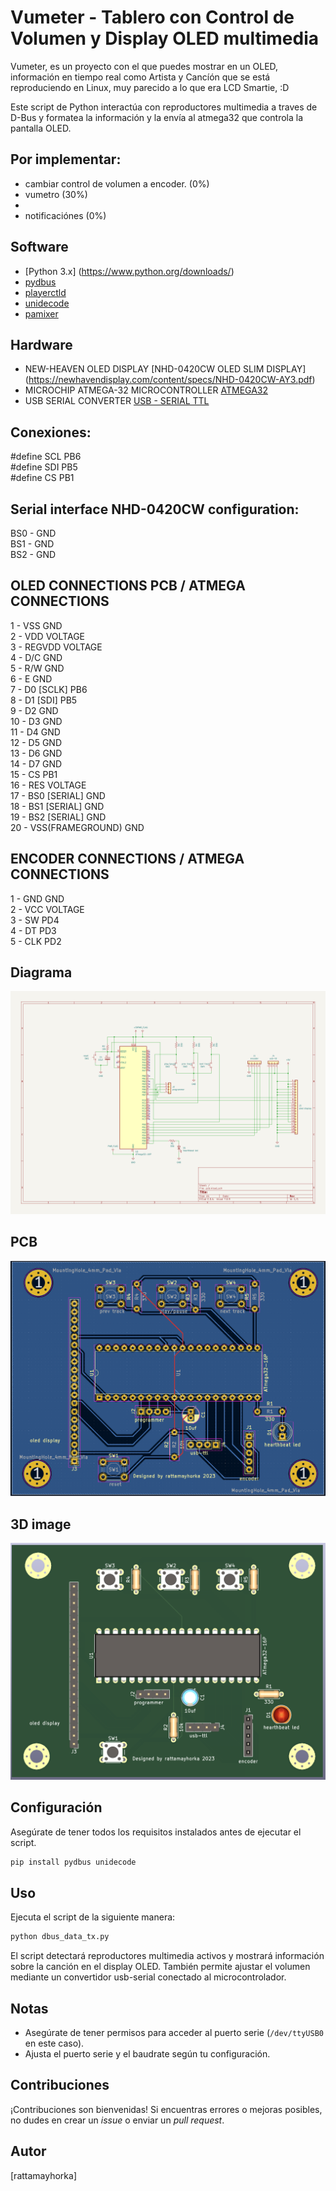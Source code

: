 # Vumeter - Tablero con Control de Volumen y Display OLED multimedia 

Vumeter, es un proyecto con el que puedes mostrar en un OLED, información en tiempo real como Artista y Cancíón que se está reproduciendo en Linux, muy parecido a lo que era LCD Smartie, :D

Este script de Python interactúa con reproductores multimedia a traves de D-Bus y formatea la información y la envía al atmega32 que controla la pantalla OLED.

## Por implementar:
- cambiar control de volumen a encoder. (0%)
-   vumetro (30%)
- 
- notificaciónes (0%)

## Software

- [Python 3.x] (https://www.python.org/downloads/)
- [pydbus](https://pypi.org/project/pydbus/)
- [playerctld](https://archlinux.org/packages/extra/x86_64/playerctl/)
- [unidecode](https://pypi.org/project/Unidecode/)
- [pamixer](https://man.archlinux.org/man/pamixer.1)

## Hardware

- NEW-HEAVEN OLED DISPLAY [NHD-0420CW OLED SLIM DISPLAY] (https://newhavendisplay.com/content/specs/NHD-0420CW-AY3.pdf)
- MICROCHIP ATMEGA-32 MICROCONTROLLER [ATMEGA32](https://ww1.microchip.com/downloads/en/DeviceDoc/doc2503.pdf)
- USB SERIAL CONVERTER [USB - SERIAL TTL ](https://www.tostatronic.com/product/convertidor-ttl-pl2303-usb-to-rs232-ttl-converter/?gad_source=1&gclid=Cj0KCQiA67CrBhC1ARIsACKAa8TZjBnonuWXY4yLTC7wkeTdMWY1l-ocxSXjfy_Q063HC-wARc6UHUAaAhSuEALw_wcB)

## Conexiones: 

#define SCL PB6  
#define SDI PB5  
#define CS PB1  

## Serial interface NHD-0420CW configuration:
BS0 - GND  
BS1 - GND  
BS2 - GND  

## OLED CONNECTIONS  PCB / ATMEGA CONNECTIONS   
1  - VSS              GND  
2  - VDD              VOLTAGE  
3  - REGVDD           VOLTAGE  
4  - D/C              GND  
5  - R/W              GND  
6  - E                GND  
7  - D0 [SCLK]        PB6  
8  - D1 [SDI]         PB5  
9  - D2               GND  
10 - D3               GND  
11 - D4               GND  
12 - D5               GND  
13 - D6               GND  
14 - D7               GND  
15 - CS               PB1  
16 - RES              VOLTAGE  
17 - BS0 [SERIAL]     GND  
18 - BS1 [SERIAL]     GND  
19 - BS2 [SERIAL]     GND  
20 - VSS(FRAMEGROUND) GND

## ENCODER CONNECTIONS / ATMEGA CONNECTIONS   
1  - GND              GND  
2  - VCC              VOLTAGE  
3  - SW               PD4  
4  - DT               PD3  
5  - CLK              PD2  

## Diagrama 

![Image](https://github.com/rattamayhorka/vumeter/blob/main/images/schematic.png)

## PCB 

![Image](https://github.com/rattamayhorka/vumeter/blob/main/images/pcb.png)

## 3D image 

![Image](https://github.com/rattamayhorka/vumeter/blob/main/images/3d.png)


## Configuración

Asegúrate de tener todos los requisitos instalados antes de ejecutar el script.

```bash
pip install pydbus unidecode
```
## Uso

Ejecuta el script de la siguiente manera:

```bash
python dbus_data_tx.py
```

El script detectará reproductores multimedia activos y mostrará información sobre la canción en el display OLED. También permite ajustar el volumen mediante un convertidor usb-serial conectado al microcontrolador.

## Notas

- Asegúrate de tener permisos para acceder al puerto serie (`/dev/ttyUSB0` en este caso).
- Ajusta el puerto serie y el baudrate según tu configuración.

## Contribuciones

¡Contribuciones son bienvenidas! Si encuentras errores o mejoras posibles, no dudes en crear un *issue* o enviar un *pull request*.

## Autor

[rattamayhorka]
